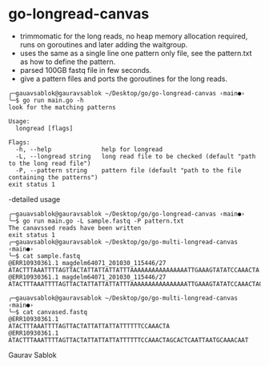 # go-longread-canvas

- trimmomatic for the long reads, no heap memory allocation required, runs on goroutines and later adding the waitgroup.
- uses the same as a single line one pattern only file, see the pattern.txt as how to define the pattern. 
- parsed 100GB fastq file in few seconds. 
- give a pattern files and ports the goroutines for the long reads. 

```
╭─gauavsablok@gauravsablok ~/Desktop/go/go-longread-canvas ‹main●›
╰─$ go run main.go -h
look for the matching patterns

Usage:
  longread [flags]

Flags:
  -h, --help              help for longread
  -L, --longread string   long read file to be checked (default "path to the long read file")
  -P, --pattern string    pattern file (default "path to the file containing the patterns")
exit status 1
```
-detailed usage

```
╭─gauavsablok@gauravsablok ~/Desktop/go/go-longread-canvas ‹main●›
╰─$ go run main.go -L sample.fastq -P pattern.txt
The canavssed reads have been written
exit status 1
╭─gauavsablok@gauravsablok ~/Desktop/go/go-multi-longread-canvas ‹main●›
╰─$ cat sample.fastq
@ERR10930361.1 magdelm64071_201030_115446/27
ATACTTTAAATTTTAGTTACTATTATTATTATTTAAAAAAAAAAAAAAAATTGAAAGTATATCCAAACTA
@ERR10930361.1 magdelm64071_201030_115446/27
ATACTTTAAATTTTAGTTACTATTATTATTATTTAAAAAAAAAAAAAAAATTGAAAGTATATCCAAACTAGCACTCAATTAATGCAAACAAT

╭─gauavsablok@gauravsablok ~/Desktop/go/go-multi-longread-canvas ‹main●›
╰─$ cat canvased.fastq
@ERR10930361.1
ATACTTTAAATTTTAGTTACTATTATTATTATTTTTTCCAAACTA
@ERR10930361.1
ATACTTTAAATTTTAGTTACTATTATTATTATTTTTTCCAAACTAGCACTCAATTAATGCAAACAAT

```

Gaurav Sablok
